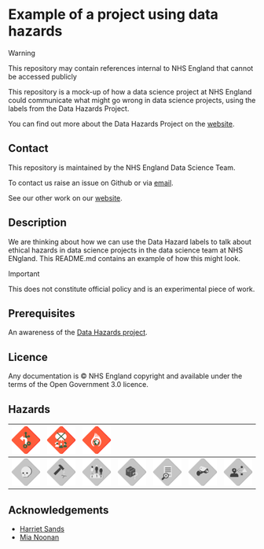 # Example of a project using data hazards

> [!WARNING]
> This repository may contain references internal to NHS England that cannot be accessed publicly

This repository is a mock-up of how a data science project at NHS England could communicate what might go wrong in data science projects, using the labels from the Data Hazards Project.

You can find out more about the Data Hazards Project on the [website][1].

## Contact

This repository is maintained by the NHS England Data Science Team.

To contact us raise an issue on Github or via [email][2].

See our other work on our [website][3].

## Description

We are thinking about how we can use the Data Hazard labels to talk about ethical hazards in data science projects in the data science team at NHS ENgland. This README.md contains an example of how this might look.

> [!IMPORTANT]
> This does not constitute official policy and is an experimental piece of work.

## Prerequisites

An awareness of the [Data Hazards project][1].

## Licence

Any documentation is © NHS England copyright and available under the terms of the Open Government 3.0 licence.

## Hazards

| [<img src="./images/automates-decision-making.png" alt="A red diamond shaped outline (like a warning sign) with two connected cogs that have arrows coming out of the top of them" width="200"/>](./docs/hazards/automates-decision-making.md) | <img src="./images/lacks-community.png" alt="Hazard: Lacks Community Involvement" width="200"/> | <img src="./images/environment.png" alt="Hazard: High Environmental Cost" width="200"/> | | | | |
|:-:|:-:|:-:|:-:|:-:|:-:|:-:|
| <img src="./images/direct-harm-bw.png" alt="Hazard: May Cause Direct Harm" width="200"/> | <img src="./images/misuse-bw.png" alt="Hazard: Danger of Misuse" width="200"/> | <img src="./images/classifies-people-bw.png" alt="Hazard: Ranks or Classifies People" width="200"/> | <img src="./images/difficult-to-understand-bw.png" alt="Hazard: Difficult to Understand" width="200"/> | <img src="./images/lacks-informed-consent-bw.png" alt="Hazard: Lacks Informed Consent" width="200"/> | <img src="./images/privacy-bw.png" alt="Hazard: Risk to Privacy" width="200"/> | <img src="./images/reinforce-bias-bw.png" alt="Hazard: Reinforces Existing Bias" width="200"/> |

## Acknowledgements

* [Harriet Sands](https://github.com/harrietrs)
* [Mia Noonan](https://github.com/amelianoonan1-nhs)

[1]: https://datahazards.com/about.html
[2]: mailto@datascience.nhs.net
[3]: https://nhsengland.github.io/datascience/
